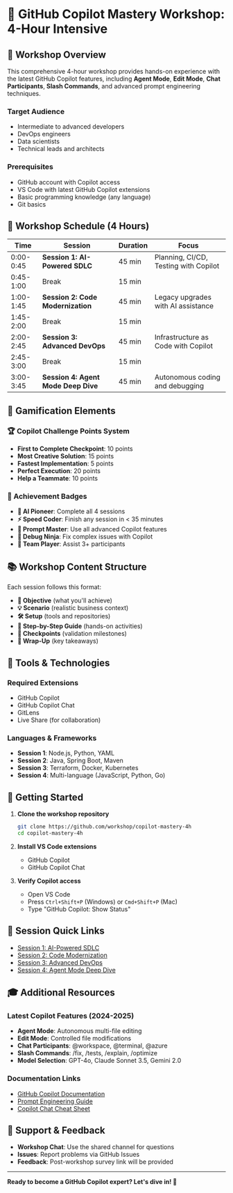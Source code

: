# 🚀 GitHub Copilot Mastery Workshop: 4-Hour Intensive

## 🎯 Workshop Overview
This comprehensive 4-hour workshop provides hands-on experience with the latest GitHub Copilot features, including **Agent Mode**, **Edit Mode**, **Chat Participants**, **Slash Commands**, and advanced prompt engineering techniques.

### Target Audience
- Intermediate to advanced developers
- DevOps engineers
- Data scientists
- Technical leads and architects

### Prerequisites
- GitHub account with Copilot access
- VS Code with latest GitHub Copilot extensions
- Basic programming knowledge (any language)
- Git basics

## 📅 Workshop Schedule (4 Hours)

| Time | Session | Duration | Focus |
|------|---------|----------|-------|
| 0:00-0:45 | **Session 1: AI-Powered SDLC** | 45 min | Planning, CI/CD, Testing with Copilot |
| 0:45-1:00 | Break | 15 min | |
| 1:00-1:45 | **Session 2: Code Modernization** | 45 min | Legacy upgrades with AI assistance |
| 1:45-2:00 | Break | 15 min | |
| 2:00-2:45 | **Session 3: Advanced DevOps** | 45 min | Infrastructure as Code with Copilot |
| 2:45-3:00 | Break | 15 min | |
| 3:00-3:45 | **Session 4: Agent Mode Deep Dive** | 45 min | Autonomous coding and debugging |

## 🎲 Gamification Elements

### 🏆 Copilot Challenge Points System
- **First to Complete Checkpoint**: 10 points
- **Most Creative Solution**: 15 points
- **Fastest Implementation**: 5 points
- **Perfect Execution**: 20 points
- **Help a Teammate**: 10 points

### 🌟 Achievement Badges
- **🤖 AI Pioneer**: Complete all 4 sessions
- **⚡ Speed Coder**: Finish any session in < 35 minutes  
- **🧠 Prompt Master**: Use all advanced Copilot features
- **🔧 Debug Ninja**: Fix complex issues with Copilot
- **🤝 Team Player**: Assist 3+ participants

## 📚 Workshop Content Structure

Each session follows this format:
- **🎯 Objective** (what you'll achieve)
- **💡 Scenario** (realistic business context)
- **🛠️ Setup** (tools and repositories)
- **👣 Step-by-Step Guide** (hands-on activities)
- **📍 Checkpoints** (validation milestones)
- **🎉 Wrap-Up** (key takeaways)

## 🧰 Tools & Technologies

### Required Extensions
- GitHub Copilot
- GitHub Copilot Chat  
- GitLens
- Live Share (for collaboration)

### Languages & Frameworks
- **Session 1**: Node.js, Python, YAML
- **Session 2**: Java, Spring Boot, Maven
- **Session 3**: Terraform, Docker, Kubernetes
- **Session 4**: Multi-language (JavaScript, Python, Go)

## 🚀 Getting Started

1. **Clone the workshop repository**
   ```bash
   git clone https://github.com/workshop/copilot-mastery-4h
   cd copilot-mastery-4h
   ```

2. **Install VS Code extensions**
   - GitHub Copilot
   - GitHub Copilot Chat

3. **Verify Copilot access**
   - Open VS Code
   - Press `Ctrl+Shift+P` (Windows) or `Cmd+Shift+P` (Mac)
   - Type "GitHub Copilot: Show Status"

## 📖 Session Quick Links

- [Session 1: AI-Powered SDLC](./session-1-ai-sdlc/)
- [Session 2: Code Modernization](./session-2-modernization/)
- [Session 3: Advanced DevOps](./session-3-devops/)
- [Session 4: Agent Mode Deep Dive](./session-4-agent-mode/)

## 🎓 Additional Resources

### Latest Copilot Features (2024-2025)
- **Agent Mode**: Autonomous multi-file editing
- **Edit Mode**: Controlled file modifications
- **Chat Participants**: @workspace, @terminal, @azure
- **Slash Commands**: /fix, /tests, /explain, /optimize
- **Model Selection**: GPT-4o, Claude Sonnet 3.5, Gemini 2.0

### Documentation Links
- [GitHub Copilot Documentation](https://docs.github.com/en/copilot)
- [Prompt Engineering Guide](https://docs.github.com/en/copilot/concepts/prompt-engineering)
- [Copilot Chat Cheat Sheet](https://docs.github.com/en/copilot/reference/cheat-sheet)

## 💬 Support & Feedback

- **Workshop Chat**: Use the shared channel for questions
- **Issues**: Report problems via GitHub Issues
- **Feedback**: Post-workshop survey link will be provided

---

**Ready to become a GitHub Copilot expert? Let's dive in! 🚀**
